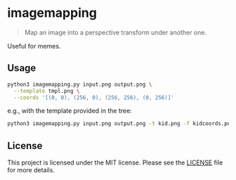 # imagemapping

> Map an image into a perspective transform under another one.

Useful for memes.

## Usage

```sh
python3 imagemapping.py input.png output.png \
  --template tmpl.png \
  --coords '[(0, 0), (256, 0), (256, 256), (0, 256)]'
```

e.g., with the template provided in the tree:

```sh
python3 imagemapping.py input.png output.png -t kid.png -f kidcoords.png
```

## License

This project is licensed under the MIT license. Please see the
[LICENSE](LICENSE) file for more details.
